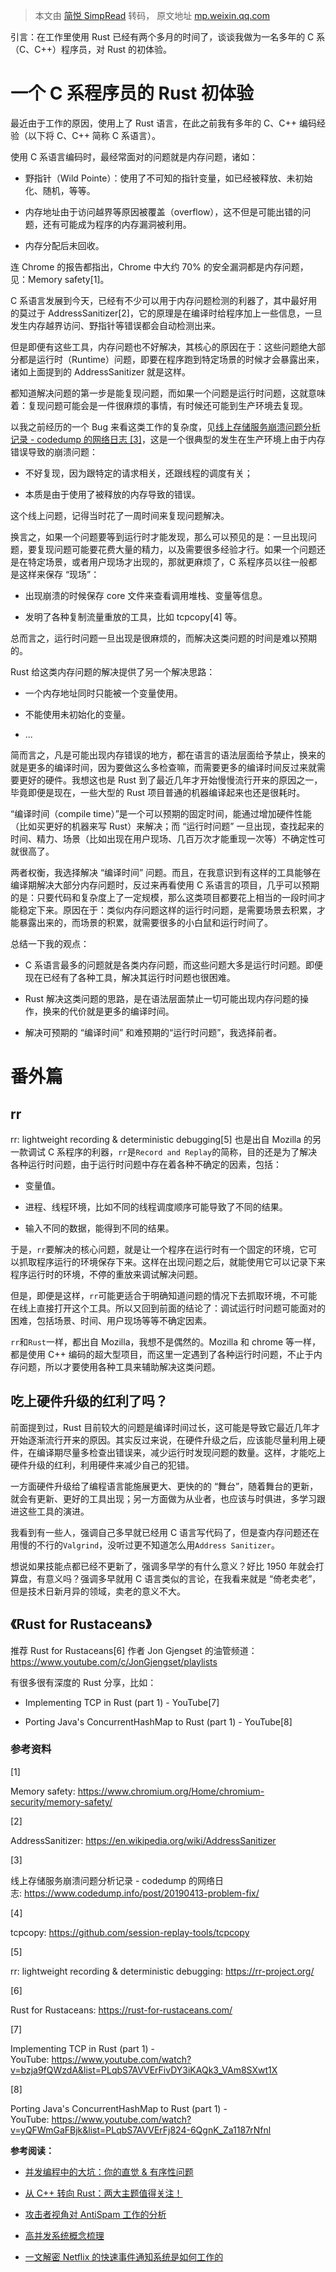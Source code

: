 > 本文由 [简悦 SimpRead](http://ksria.com/simpread/) 转码， 原文地址 [mp.weixin.qq.com](https://mp.weixin.qq.com/s/_tZZNjbwS5tZwxKDYic5OQ)

引言：在工作里使用 Rust 已经有两个多月的时间了，谈谈我做为一名多年的 C 系（C、C++）程序员，对 Rust 的初体验。

一个 C 系程序员的 Rust 初体验
===================

最近由于工作的原因，使用上了 Rust 语言，在此之前我有多年的 C、C++ 编码经验（以下将 C、C++ 简称 C 系语言）。

使用 C 系语言编码时，最经常面对的问题就是内存问题，诸如：

*   野指针（Wild Pointe）：使用了不可知的指针变量，如已经被释放、未初始化、随机，等等。
    
*   内存地址由于访问越界等原因被覆盖（overflow），这不但是可能出错的问题，还有可能成为程序的内存漏洞被利用。
    
*   内存分配后未回收。
    

连 Chrome 的报告都指出，Chrome 中大约 70% 的安全漏洞都是内存问题，见：Memory safety[1]。

C 系语言发展到今天，已经有不少可以用于内存问题检测的利器了，其中最好用的莫过于 AddressSanitizer[2]，它的原理是在编译时给程序加上一些信息，一旦发生内存越界访问、野指针等错误都会自动检测出来。

但是即便有这些工具，内存问题也不好解决，其核心的原因在于：这些问题绝大部分都是运行时（Runtime）问题，即要在程序跑到特定场景的时候才会暴露出来，诸如上面提到的 AddressSanitizer 就是这样。

都知道解决问题的第一步是能复现问题，而如果一个问题是运行时问题，这就意味着：复现问题可能会是一件很麻烦的事情，有时候还可能到生产环境去复现。

以我之前经历的一个 Bug 来看这类工作的复杂度，见[线上存储服务崩溃问题分析记录 - codedump 的网络日志 [3]](http://mp.weixin.qq.com/s?__biz=MzAwMjgwMTEzNw==&mid=2652227263&idx=1&sn=d18fdd4acc4c854b619e2413b767e76b&chksm=81258a21b6520337c4fdd166a782fa05166668277256ec7da02af9f34a9e90197275b945237b&scene=21#wechat_redirect)，这是一个很典型的发生在生产环境上由于内存错误导致的崩溃问题：

*   不好复现，因为跟特定的请求相关，还跟线程的调度有关；
    
*   本质是由于使用了被释放的内存导致的错误。
    

这个线上问题，记得当时花了一周时间来复现问题解决。

换言之，如果一个问题要等到运行时才能发现，那么可以预见的是：一旦出现问题，要复现问题可能要花费大量的精力，以及需要很多经验才行。如果一个问题还是在特定场景，或者用户现场才出现的，那就更麻烦了，C 系程序员以往一般都是这样来保存 “现场”：

*   出现崩溃的时候保存 core 文件来查看调用堆栈、变量等信息。
    
*   发明了各种复制流量重放的工具，比如 tcpcopy[4] 等。
    

总而言之，运行时问题一旦出现是很麻烦的，而解决这类问题的时间是难以预期的。

Rust 给这类内存问题的解决提供了另一个解决思路：

*   一个内存地址同时只能被一个变量使用。
    
*   不能使用未初始化的变量。
    
*   ...
    

简而言之，凡是可能出现内存错误的地方，都在语言的语法层面给予禁止，换来的就是更多的编译时间，因为要做这么多检查嘛，而需要更多的编译时间反过来就需要更好的硬件。我想这也是 Rust 到了最近几年才开始慢慢流行开来的原因之一，毕竟即便是现在，一些大型的 Rust 项目普通的机器编译起来也还是很耗时。

“编译时间（compile time）”是一个可以预期的固定时间，能通过增加硬件性能（比如买更好的机器来写 Rust）来解决；而 “运行时问题” 一旦出现，查找起来的时间、精力、场景（比如出现在用户现场、几百万次才能重现一次等）不确定性可就很高了。

两者权衡，我选择解决 “编译时间” 问题。而且，在我意识到有这样的工具能够在编译期解决大部分内存问题时，反过来再看使用 C 系语言的项目，几乎可以预期的是：只要代码和复杂度上了一定规模，那么这类项目都要花上相当的一段时间才能稳定下来。原因在于：类似内存问题这样的运行时问题，是需要场景去积累，才能暴露出来的，而场景的积累，就需要很多的小白鼠和运行时间了。

总结一下我的观点：

*   C 系语言最多的问题就是各类内存问题，而这些问题大多是运行时问题。即便现在已经有了各种工具，解决其运行时问题也很困难。
    
*   Rust 解决这类问题的思路，是在语法层面禁止一切可能出现内存问题的操作，换来的代价就是更多的编译时间。
    
*   解决可预期的 “编译时间” 和难预期的“运行时问题”，我选择前者。
    

番外篇
===

rr
--

rr: lightweight recording & deterministic debugging[5] 也是出自 Mozilla 的另一款调试 C 系程序的利器，`rr`是`Record and Replay`的简称，目的还是为了解决各种运行时问题，由于运行时问题中存在着各种不确定的因素，包括：

*   变量值。
    
*   进程、线程环境，比如不同的线程调度顺序可能导致了不同的结果。
    
*   输入不同的数据，能得到不同的结果。
    

于是，`rr`要解决的核心问题，就是让一个程序在运行时有一个固定的环境，它可以抓取程序运行的环境保存下来。这样在出现问题之后，就能使用它可以记录下来程序运行时的环境，不停的重放来调试解决问题。

但是，即便是这样，`rr`可能更适合于明确知道问题的情况下去抓取环境，不可能在线上直接打开这个工具。所以又回到前面的结论了：调试运行时问题可能面对的困难，包括场景、时间、用户现场等等不确定因素。

`rr`和`Rust`一样，都出自 Mozilla，我想不是偶然的。Mozilla 和 chrome 等一样，都是使用 C++ 编码的超大型项目，而这里一定遇到了各种运行时问题，不止于内存问题，所以才要使用各种工具来辅助解决这类问题。

吃上硬件升级的红利了吗？
------------

前面提到过，Rust 目前较大的问题是编译时间过长，这可能是导致它最近几年才开始逐渐流行开来的原因。其实反过来说，在硬件升级之后，应该能尽量利用上硬件，在编译期尽量多检查出错误来，减少运行时发现问题的数量。这样，才能吃上硬件升级的红利，利用硬件来减少自己的犯错。

一方面硬件升级给了编程语言能施展更大、更快的的 “舞台”，随着舞台的更新，就会有更新、更好的工具出现；另一方面做为从业者，也应该与时俱进，多学习跟进这些工具的演进。

我看到有一些人，强调自己多早就已经用 C 语言写代码了，但是查内存问题还在用慢的不行的`Valgrind`，没听过更不知道怎么用`Address Sanitizer`。

想说如果技能点都已经不更新了，强调多早学的有什么意义？好比 1950 年就会打算盘，有意义吗？强调多早就用 C 语言类似的言论，在我看来就是 “倚老卖老”，但是技术日新月异的领域，卖老的意义不大。

《Rust for Rustaceans》
---------------------

推荐 Rust for Rustaceans[6] 作者 Jon Gjengset 的油管频道：https://www.youtube.com/c/JonGjengset/playlists

有很多很有深度的 Rust 分享，比如：

*   Implementing TCP in Rust (part 1) - YouTube[7]
    
*   Porting Java's ConcurrentHashMap to Rust (part 1) - YouTube[8]
    

### 参考资料

[1]

Memory safety: https://www.chromium.org/Home/chromium-security/memory-safety/

[2]

AddressSanitizer: https://en.wikipedia.org/wiki/AddressSanitizer

[3]

线上存储服务崩溃问题分析记录 - codedump 的网络日志: https://www.codedump.info/post/20190413-problem-fix/

[4]

tcpcopy: https://github.com/session-replay-tools/tcpcopy

[5]

rr: lightweight recording & deterministic debugging: https://rr-project.org/

[6]

Rust for Rustaceans: https://rust-for-rustaceans.com/

[7]

Implementing TCP in Rust (part 1) - YouTube: https://www.youtube.com/watch?v=bzja9fQWzdA&list=PLqbS7AVVErFivDY3iKAQk3_VAm8SXwt1X

[8]

Porting Java's ConcurrentHashMap to Rust (part 1) - YouTube: https://www.youtube.com/watch?v=yQFWmGaFBjk&list=PLqbS7AVVErFj824-6QgnK_Za1187rNfnl

**参考阅读：**

*   [并发编程中的大坑：你的直觉 & 有序性问题](http://mp.weixin.qq.com/s?__biz=MzAwMDU1MTE1OQ==&mid=2653559045&idx=1&sn=e6d0a8ae11427118f617937715724115&chksm=8139889db64e018beee3c8cc05e98d48bf863efb29a0d5022e437f2e34e1f3d7b26175a915ac&scene=21#wechat_redirect)
    
*   [从 C++ 转向 Rust：两大主题值得关注！](http://mp.weixin.qq.com/s?__biz=MzAwMDU1MTE1OQ==&mid=2653559038&idx=1&sn=478eb2fa1866affd2181bc0a94f4bf2c&chksm=81398966b64e007089e03fbdef623a487798db9e4dc7711805ee92f7aed7b71cfc91f115f167&scene=21#wechat_redirect)
    
*   [攻击者视角对 AntiSpam 工作的分析](http://mp.weixin.qq.com/s?__biz=MzAwMDU1MTE1OQ==&mid=2653559026&idx=1&sn=78751426d67a6f4e56a421a240e883ad&chksm=8139896ab64e007c83b4add546ede3ef139ade068c745b322e609e50414f0f5f2552d401972b&scene=21#wechat_redirect)
    
*   [高并发系统概念梳理](http://mp.weixin.qq.com/s?__biz=MzAwMDU1MTE1OQ==&mid=2653558983&idx=1&sn=9ce05e758a0bdc14a99cd224c783a32a&chksm=8139895fb64e004978fc5597b1ddecefe7f0ca2382b4afeba70e64185d2d064f03c852ac1fcf&scene=21#wechat_redirect)
    
*   [一文解密 Netflix 的快速事件通知系统是如何工作的](http://mp.weixin.qq.com/s?__biz=MzAwMDU1MTE1OQ==&mid=2653558963&idx=1&sn=cd4b4d277537e71d93fbb0b53a7c59ea&chksm=8139892bb64e003d4686f3f251e2d193ddf2b8a552cee986fce0d07161b065bb48b4c43d3716&scene=21#wechat_redirect)